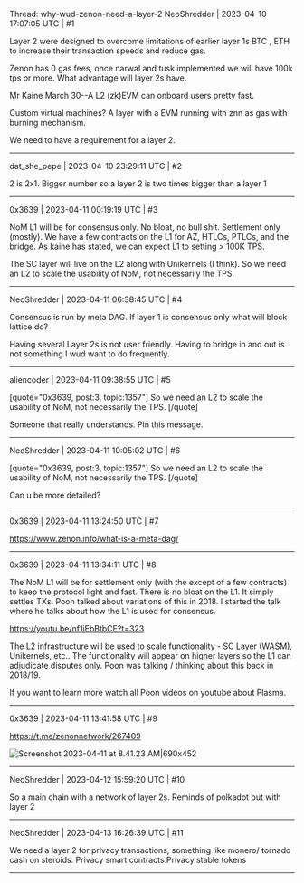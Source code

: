Thread: why-wud-zenon-need-a-layer-2
NeoShredder | 2023-04-10 17:07:05 UTC | #1

Layer 2 were designed to overcome limitations of earlier layer 1s BTC , ETH to increase their transaction speeds and reduce gas.

Zenon has 0 gas fees, once narwal and tusk implemented we will have 100k tps or more. What advantage will layer 2s have. 

Mr Kaine March 30--A L2 (zk)EVM can onboard users pretty fast.

Custom virtual machines? A layer with a EVM running with znn as gas with burning mechanism.

We need to have a requirement for a layer 2.

-------------------------

dat_she_pepe | 2023-04-10 23:29:11 UTC | #2

2 is 2x1. Bigger number so a layer 2 is two times bigger than a layer 1

-------------------------

0x3639 | 2023-04-11 00:19:19 UTC | #3

NoM L1 will be for consensus only.  No bloat, no bull shit.  Settlement only (mostly).  We have a few contracts on the L1 for AZ, HTLCs, PTLCs, and the bridge.  As kaine has stated, we can expect L1 to setting > 100K TPS.  

The SC layer will live on the L2 along with Unikernels (I think).  So we need an L2 to scale the usability of NoM, not necessarily the TPS.

-------------------------

NeoShredder | 2023-04-11 06:38:45 UTC | #4

Consensus is run by meta DAG. If layer 1 is consensus only what will block lattice do?

Having several Layer 2s is not user friendly. Having to bridge in and out is not something I wud want to do frequently.

-------------------------

aliencoder | 2023-04-11 09:38:55 UTC | #5

[quote="0x3639, post:3, topic:1357"]
So we need an L2 to scale the usability of NoM, not necessarily the TPS.
[/quote]

Someone that really understands. Pin this message.

-------------------------

NeoShredder | 2023-04-11 10:05:02 UTC | #6

[quote="0x3639, post:3, topic:1357"]
So we need an L2 to scale the usability of NoM, not necessarily the TPS.
[/quote]

Can u be more detailed?

-------------------------

0x3639 | 2023-04-11 13:24:50 UTC | #7

https://www.zenon.info/what-is-a-meta-dag/

-------------------------

0x3639 | 2023-04-11 13:34:11 UTC | #8

The NoM L1 will be for settlement only (with the except of a few contracts) to keep the protocol light and fast.  There is no bloat on the L1.  It simply settles TXs.  Poon talked about variations of this in 2018.  I started the talk where he talks about how the L1 is used for consensus.  

https://youtu.be/nf1iEbBtbCE?t=323 

The L2 infrastructure will be used to scale functionality - SC Layer (WASM), Unikernels, etc.. The functionality will appear on higher layers so the L1 can adjudicate disputes only.  Poon was talking / thinking about this back in 2018/19.  

If you want to learn more watch all Poon videos on youtube about Plasma.

-------------------------

0x3639 | 2023-04-11 13:41:58 UTC | #9

https://t.me/zenonnetwork/267409

![Screenshot 2023-04-11 at 8.41.23 AM|690x452](upload://bflQT0vfeTSZAgmOvtUxyR16H1u.png)

-------------------------

NeoShredder | 2023-04-12 15:59:20 UTC | #10

So a main chain with a network of layer 2s. Reminds of polkadot but with layer 2

-------------------------

NeoShredder | 2023-04-13 16:26:39 UTC | #11

We need a layer 2 for privacy transactions, something like monero/ tornado cash on steroids.
Privacy smart contracts
Privacy stable tokens

-------------------------

